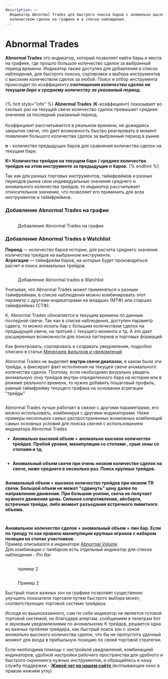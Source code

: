 ```yaml
---
description: >-
  Индикатор Abnormal Trades для быстрого поиска баров с аномально высоким
  количеством сделок на графике и в списке наблюдения.
---
```


# Abnormal Trades

**Abnormal Trades** это индикатор, который позволяет найти бары и места на графике, где прошло большое количество сделок за выбранный период времени. Индикатор также доступен для добавления в список наблюдения, для быстрого поиска, сортировки и выбора инструментов с высоким количеством сделок за любой. Поиск и отбор инструмента происходит по коэффициенту _**соотношения количества сделок на текущем баре к среднему количеству за указанный период**_.

<figure><img src="../../../.gitbook/assets/общий вид аномал трейды.png" alt=""><figcaption></figcaption></figure>

{% hint style="info" %}
**Abnormal Trades** (**К**-коэффициент) показывает во сколько раз на текущей свече количество сделок превышает среднее значение за последний указанный период. \
\
Коэффициент рассчитывается в реальном времени, не дожидаясь закрытия свечи, что дает возможность быстро реагировать в момент появления большого количества сделок за выбранный период в рынке.

**n** - количество предыдущих баров для сравнения количества сделок на текущем баре.&#x20;

**К= Количество трейдов на текущем баре / среднее количество трейдов на этом инструменте за предыдущие n баров.**
{% endhint %}

Так как для разных торговых инструментов, таймфреймов и разных периодов рынка свои индивидуальные значения среднего и аномального количества трейдов, то индикатор рассчитывает относительное значение, что позволяет его применить для всех инструментов и таймфреймов.

### Добавление Abnormal Trades на график

<figure><img src="../../../.gitbook/assets/на графике.png" alt=""><figcaption><p>Добавление Abnormal Trades на график</p></figcaption></figure>

### **Добавление Abnormal Trades в Watchlist**

**Период** — количество баров истории, для расчета среднего значения количества трейдов на выбранном инструменте.\
**Агрегация** — таймфрейм баров, на которых будет производиться расчет и поиск аномальных трейдов.

<figure><img src="../../../.gitbook/assets/в списке наблюдения.png" alt=""><figcaption><p>Добавление Abnormal trades в Watchlist</p></figcaption></figure>

Учитывая, что Abnormal Trades может применяться к разным таймфреймам, в списке наблюдения можно комбинировать этот параметр с другими индикаторами на младших (МТФ) или старших таймфреймах (СТФ).

К, Abnormal Trades обновляется в текущем времени по данным последней свечи. Так как в списке наблюдения, доступен параметр сдвига, то можно искать бар с большим количеством сделок на предыдущей свече, на третьей с текущего момента и тд. А это дает расширенные возможности для поиска паттернов и торговых формаций

Как фильтровать, сортировать и создавать уведомления, подробно описано в статье [Менеджер фильтров и уведомлений ](https://help.quantower.com.ru/general-settings/setup-actions-and-advanced-filters)

Abnormal Trades не выделяет **внутри свечи диапазон**, в каком были эти трейды, а фиксирует факт исполнения на текущей свече аномального количества сделок. Поэтому, если необходимо визуально увидеть аномальную зону трейдов внутри определенного бара на истории или в режиме реального времени, то нужно добавить пошаговый профиль, равный таймфрейму текущего графика на основании агрегации "трейды"

<figure><img src="../../../.gitbook/assets/пошаговый профиль.png" alt=""><figcaption></figcaption></figure>

Abnormal Trades лучше работает в связке с другими параметрами, его можно использовать, комбинируя с другими индикаторами. Ниже примеры нескольких самых распространенных возможных комбинаций самых основных условий для поиска свечей с использованием индикатора Abnormal Trades

* **Аномально высокий объем + аномально высокое количество трейдов. Пробой уровня, манипуляции со стопами , срыв зоны со стопами и тд.**

<figure><img src="../../../.gitbook/assets/3.jpg" alt=""><figcaption></figcaption></figure>

* **Аномальный объем свечи при очень низком количестве сделок на свече, ниже среднего в несколько раз. Поиск крупных трейдов.**

<figure><img src="../../../.gitbook/assets/поиск крупных трейдов.png" alt=""><figcaption></figcaption></figure>

**Аномальный объем + высокое количество трейдов при низком TR свечи. Большой объем не может "сдвинуть" цену далее по направлению движения. При большом усилии, свеча не получает нужного движения цены. Сильное сопротивление, айсберги, встречные трейды, либо момент разъедания встречного лимитного объема.**

<figure><img src="../../../.gitbook/assets/При большом усилии, свеча не получает нужного движения цены.png" alt=""><figcaption></figcaption></figure>

<figure><img src="../../../.gitbook/assets/ао при небольшом ТR.jpg" alt=""><figcaption></figcaption></figure>

**Аномальное количество сделок + аномальный объем + пин бар. Если по тренду то как правило манипуляции крупных игроков с набором позиции на стопах участников.** \
Пример описывался в индикаторе [Abnormal Volume](https://help.quantower.com.ru/analytics-panels/technical-indicators/volume/abnormal-volume#primery-abnormal-volume)\
Для комбинации с пинбаром есть отдельный индикатор для списка наблюдения - Pin Bar

<figure><img src="../../../.gitbook/assets/пин бар выход.png" alt=""><figcaption><p>пример 2</p></figcaption></figure>

<figure><img src="../../../.gitbook/assets/пин бар по тренду.png" alt=""><figcaption><p>Пример 2</p></figcaption></figure>

Быстрый поиск важных зон на графике позволяет существенно улучшить показатели торговли путем быстрого выбора монет, соответствующих торговой системе трейдера.&#x20;

Исходя из вышесказанного, сам по себе индикатор не является готовой торговой системой, но благодаря алертам, сообщениям в телеграм бот и звуковым уведомлениями по аномальному К трейдов, решается одна из важных проблем трейдера, как быстрый поиск зон с зоной аномально высокого количества сделок, что бы не пропустить удачный момент для входа в прибыльную позицию по своей торговой стратегии.

Если необходима помощь с настройкой уведомлений, комбинацией индикаторов, удобной настройки рабочего пространства для удобного и быстрого скриннинга нужных инструментов, и обращайтесь в нашу службу поддержки - [**Живой чат на нашем сайте** ](https://www.quantower.com/)(всплывающее окно в правом нижнем углу)
